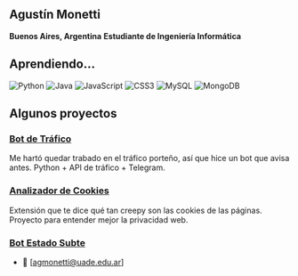 ## Agustín Monetti

**Buenos Aires, Argentina**
**Estudiante de Ingeniería Informática**


## Aprendiendo...

![Python](https://img.shields.io/badge/-Python-3776AB?style=flat-square&logo=python&logoColor=white)
![Java](https://img.shields.io/badge/-Java-ED8B00?style=flat-square&logo=java&logoColor=white)
![JavaScript](https://img.shields.io/badge/-JavaScript-F7DF1E?style=flat-square&logo=javascript&logoColor=black)
![CSS3](https://img.shields.io/badge/-CSS3-1572B6?style=flat-square&logo=css3)
![MySQL](https://img.shields.io/badge/-MySQL-4479A1?style=flat-square&logo=mysql&logoColor=white)
![MongoDB](https://img.shields.io/badge/-MongoDB-47A248?style=flat-square&logo=mongodb&logoColor=white)

## Algunos proyectos

### [Bot de Tráfico](https://github.com/agmonetti/Bot-Trafico-Argentina)
Me hartó quedar trabado en el tráfico porteño, así que hice un bot que avisa antes. Python + API de tráfico + Telegram.

### [Analizador de Cookies](https://github.com/agmonetti/cookie_analyzer)
Extensión que te dice qué tan creepy son las cookies de las páginas. Proyecto para entender mejor la privacidad web.

### [Bot Estado Subte](https://github.com/agmonetti/Bot-Subte)

- 📧 [agmonetti@uade.edu.ar]
